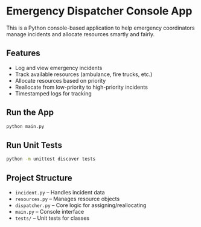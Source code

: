 # Emergency Dispatcher Console App

This is a Python console-based application to help emergency coordinators manage incidents and allocate resources smartly and fairly.

## Features

- Log and view emergency incidents
- Track available resources (ambulance, fire trucks, etc.)
- Allocate resources based on priority
- Reallocate from low-priority to high-priority incidents
- Timestamped logs for tracking

## Run the App

```bash
python main.py
```

## Run Unit Tests

```bash
python -m unittest discover tests
```

## Project Structure

- `incident.py` – Handles incident data
- `resources.py` – Manages resource objects
- `dispatcher.py` – Core logic for assigning/reallocating
- `main.py` – Console interface
- `tests/` – Unit tests for classes
